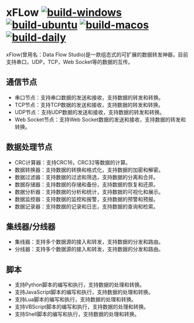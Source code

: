 ﻿# xFLow [![build-windows](https://github.com/x-tools-author/x-flow-app/actions/workflows/build-windows.yml/badge.svg)](https://github.com/x-tools-author/x-flow-app/actions/workflows/build-windows.yml) [![build-ubuntu](https://github.com/x-tools-author/x-flow-app/actions/workflows/build-ubuntu.yml/badge.svg)](https://github.com/x-tools-author/x-flow-app/actions/workflows/build-ubuntu.yml) [![build-macos](https://github.com/x-tools-author/x-flow-app/actions/workflows/build-macos.yml/badge.svg)](https://github.com/x-tools-author/x-flow-app/actions/workflows/build-macos.yml) [![build-daily](https://github.com/x-tools-author/x-flow-app/actions/workflows/build-daily.yml/badge.svg)](https://github.com/x-tools-author/x-flow-app/actions/workflows/build-daily.yml)

xFlow(曾用名：Data Flow Studio)是一款组态式的可扩展的数据转发神器，目前支持串口，UDP，TCP，Web Socket等的数据的互传。

## 通信节点

- 串口节点：支持串口数据的发送和接收，支持数据的转发和转换。
- TCP节点：支持TCP数据的发送和接收，支持数据的转发和转换。
- UDP节点：支持UDP数据的发送和接收，支持数据的转发和转换。
- Web Socket节点：支持Web Socket数据的发送和接收，支持数据的转发和转换。

## 数据处理节点

- CRC计算器：支持CRC16，CRC32等数据的计算。
- 数据转换器：支持数据的转换和格式化，支持数据的加密和解密。
- 数据过滤器：支持数据的过滤和筛选，支持数据的分离和合并。
- 数据存储器：支持数据的存储和备份，支持数据的恢复和还原。
- 数据分析器：支持数据的分析和统计，支持数据的可视化和展示。
- 数据监控器：支持数据的监控和报警，支持数据的预警和预报。
- 数据记录器：支持数据的记录和日志，支持数据的查询和检索。

## 集线器/分线器

- 集线器：支持多个数据源的接入和转发，支持数据的分发和路由。
- 分线器：支持多个数据源的接入和转发，支持数据的分发和路由。

## 脚本

- 支持Python脚本的编写和执行，支持数据的处理和转换。
- 支持JavaScript脚本的编写和执行，支持数据的处理和转换。
- 支持Lua脚本的编写和执行，支持数据的处理和转换。
- 支持VBScript脚本的编写和执行，支持数据的处理和转换。
- 支持Shell脚本的编写和执行，支持数据的处理和转换。
